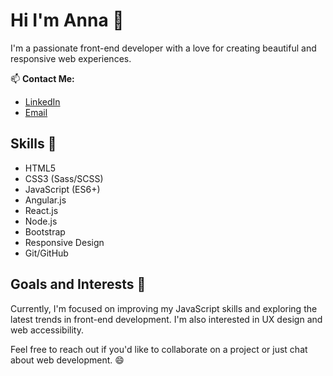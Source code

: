 # Hi I'm Anna 👋


I'm a passionate front-end developer with a love for creating beautiful and responsive web experiences. 

📫 **Contact Me:**
- [LinkedIn](https://www.linkedin.com/in/anna-kovalchuk)
- [Email](mailto:webdevartist.anna@gmail.com)

## Skills 🚀

- HTML5
- CSS3 (Sass/SCSS)
- JavaScript (ES6+)
- Angular.js
- React.js
- Node.js
- Bootstrap
- Responsive Design
- Git/GitHub


## Goals and Interests 🌟

Currently, I'm focused on improving my JavaScript skills and exploring the latest trends in front-end development. I'm also interested in UX design and web accessibility.

Feel free to reach out if you'd like to collaborate on a project or just chat about web development. 😄


<!--
**Ane-tta/Ane-tta** is a ✨ _special_ ✨ repository because its `README.md` (this file) appears on your GitHub profile.

Here are some ideas to get you started:

- 🔭 I’m currently working on ...
- 🌱 I’m currently learning ...
- 👯 I’m looking to collaborate on ...
- 🤔 I’m looking for help with ...
- 💬 Ask me about ...
- 📫 How to reach me: ...
- 😄 Pronouns: ...
- ⚡ Fun fact: ...
-->
